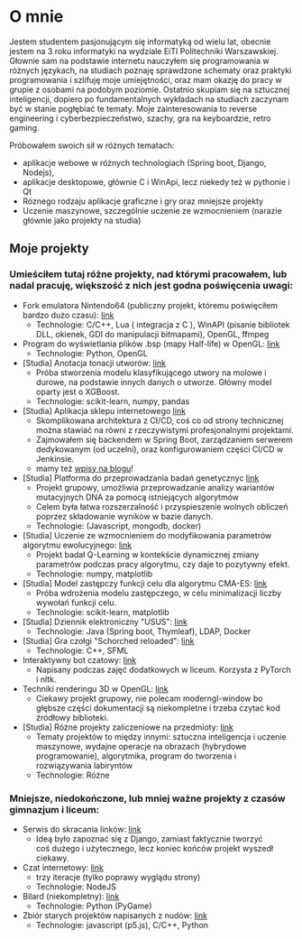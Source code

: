 # O mnie
Jestem studentem pasjonującym się informatyką od wielu lat, obecnie jestem na 3 roku informatyki na wydziale EiTI Politechniki Warszawskiej. Głownie sam na podstawie internetu nauczyłem się programowania w różnych językach, na studiach poznaję sprawdzone schematy oraz praktyki programowania i szlifuję moje umiejętności, oraz mam okazję do pracy w grupie z osobami na podobym poziomie. Ostatnio skupiam się na sztucznej inteligencji, dopiero po fundamentalnych wykładach na studiach zaczynam być w stanie pogłębiać te tematy. Moje zainteresowania to reverse engineering i cyberbezpieczeństwo, szachy, gra na keyboardzie, retro gaming.

Próbowałem swoich sił w różnych tematach: 
* aplikacje webowe w różnych technologiach (Spring boot, Django, Nodejs), 
* aplikacje desktopowe, głównie C i WinApi, lecz niekedy też w pythonie i Qt
* Róznego rodzaju aplikacje graficzne i gry oraz mniejsze projekty
* Uczenie maszynowe, szczególnie uczenie ze wzmocnieniem (narazie głównie jako projekty na studia)

## Moje projekty
### Umieściłem tutaj różne projekty, nad którymi pracowałem, lub nadal pracuję, większość z nich jest godna poświęcenia uwagi:
* Fork emulatora Nintendo64 (publiczny projekt, któremu poświęciłem bardzo dużo czasu):  [link](https://github.com/mkdasher/mupen64-rr-lua-)
  * Technologie: C/C++, Lua ( integracja z C ), WinAPI (pisanie bibliotek DLL, okienek, GDI do manipulacji bitmapami), OpenGL, ffmpeg
* Program do wyświetlania plików .bsp (mapy Half-life) w OpenGL: [link](https://github.com/Madghostek/hl-bsp-viewer)
  * Technologie: Python, OpenGL
* [Studia] Anotacja tonacji utworów: [link](https://github.com/Madghostek/Spotify-song-major-minor-classification)
  * Próba stworzenia modelu klasyfikującego utwory na molowe i durowe, na podstawie innych danych o utworze. Główny model oparty jest o XGBoost.
  * Technologie: scikit-learn, numpy, pandas
* [Studia] Aplikacja sklepu internetowego [link](https://github.com/PIK23/skelp_internetowy/)
   * Skomplikowana architektura z CI/CD, coś co od strony technicznej można stawiać na równi z rzeczywistymi profesjonalnymi projektami.
   * Zajmowałem się backendem w Spring Boot, zarządzaniem serwerem dedykowanym (od uczelni), oraz konfigurowaniem części CI/CD w Jenkinsie.
   * mamy też [wpisy na blogu](https://pw-sklep-internetowy.blogspot.com/)!
* [Studia] Platforma do przeprowadzania badań genetycznyc [link](https://github.com/pzsp2-23z-z10/adnotacja)
   *  Projekt grupowy, umożliwia przeprowadzanie analizy wariantów mutacyjnych DNA za pomocą istniejących algorytmów
   *  Celem była łatwa rozszerzalność i przyspieszenie wolnych obliczeń poprzez składowanie wyników w bazie danych.
   *  Technologie: (Javascript, mongodb, docker)
* [Studia] Uczenie ze wzmocnieniem do modyfikowania parametrów algorytmu ewolucyjnego: [link](https://github.com/domikkkk/UMA)
  * Projekt badał Q-Learning w kontekście dynamicznej zmiany parametrów podczas pracy algorytmu, czy daje to pozytywny efekt.
  * Technologie: numpy, matplotlib
* [Studia] Model zastępczy funkcji celu dla algorytmu CMA-ES: [link](https://github.com/Madghostek/CMA-ES-surrogate-model)
  * Próba wdrożenia modelu zastępczego, w celu minimalizacji liczby wywołań funkcji celu. 
  * Technologie: scikit-learn, matplotlib
* [Studia] Dziennik elektroniczny "USUS": [link](https://github.com/Madghostek/PAP22L-USUS)
  * Technologie: Java (Spring boot, Thymleaf), LDAP, Docker
* [Studia] Gra czołgi "Schorched reloaded": [link](https://github.com/Madghostek/uni-projects/tree/master/PROI22L)
  * Technologie: C++, SFML
* Interaktywny bot czatowy: [link](https://github.com/Madghostek/website-assistant-bot-nltk)
  * Napisany podczas zajęć dodatkowych w liceum. Korzysta z PyTorch i nltk.
* Techniki renderingu 3D w OpenGL: [link](https://github.com/Madghostek/3d-render-opengl)
  * Ciekawy projekt grupowy, nie polecam moderngl-window bo głębsze części dokumentacji są niekompletne i trzeba czytać kod źródłowy biblioteki.
* [Studia] Różne projekty zaliczeniowe na przedmioty: [link](https://github.com/Madghostek/uni-projects)
  * Tematy projektów to między innymi: sztuczna inteligencja i uczenie maszynowe, wydajne operacje na obrazach (hybrydowe programowanie), algorytmika, program do tworzenia i rozwiązywania labiryntów
  * Technologie: Różne


### Mniejsze, niedokończone, lub mniej ważne projekty z czasów gimnazjum i liceum:
* Serwis do skracania linków: [link](https://github.com/Madghostek/link-shortener-app)
  * Ideą było zapoznać się z Django, zamiast faktycznie tworzyć coś dużego i użytecznego, lecz koniec końców projekt wyszedł ciekawy.
* Czat internetowy: [link](https://github.com/Madghostek/weird-old-stuff/tree/master/socketio-chat)
  * trzy iteracje (tylko poprawy wyglądu strony)
  * Technologie: NodeJS
* Bilard (niekompletny): [link](https://github.com/Madghostek/weird-old-stuff/tree/master/pygame-bilard)
  * Technologie: Python (PyGame)
* Zbiór starych projektów napisanych z nudów: [link](https://github.com/Madghostek/weird-old-stuff)
  * Technologie: javascript (p5.js), C/C++, Python
